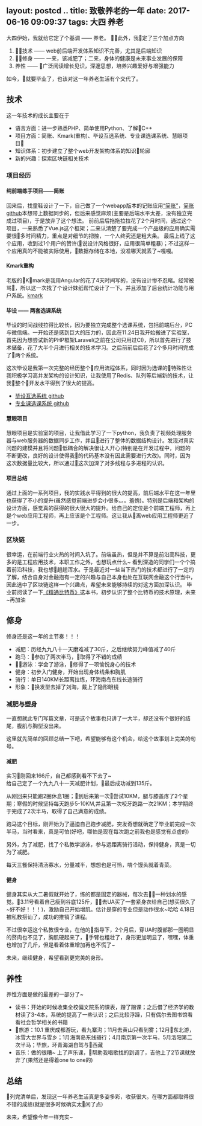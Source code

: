 layout: postcd ..
title: 致敬养老的一年
date: 2017-06-16 09:09:37
tags: 大四 养老
---

大四伊始，我就给它定了个基调 —— 养老。
此外，我定了三个加点方向
1. 技术 —— web前后端开发体系知识不完善，尤其是后端知识
2. 修身 —— 一来，该减肥了；二来，身体的健康是未来事业发展的保障
3. 养性 —— 广泛阅读增长见识，深邃思想，培养兴趣爱好与增强能力

如今，就要毕业了，也该对这一年养老生活有个交代了。
<!-- more -->
## 技术
这一年技术的成长主要在于
- 语言方面：进一步熟悉PHP、简单使用Python、了解C++
- 项目方面：简账、Kmark(重构)、毕设互选系统、专业课选课系统、慧眼项目
- 知识体系：初步建立了整个web开发架构体系的知识轮廓
- 新的兴趣：探索区块链相关技术

### 项目经历
#### 纯前端练手项目——简账
回来后，找童鞋设计了一下，自己做了一个webapp版本的记账应用[“简账”](http://jianzhang.wilsonliu.cn/FrontEnd/dist/#!/)，[简账github](https://github.com/WilsonLiu95/jianzhang)本想带上数据同步的，但后来感觉麻烦(主要是后端水平太差，没有独立完成过项目)，于是放弃了这个想法。
前前后后拖拖拉拉花了2个月时间，通过这个项目，一来熟悉了Vue.js这个框架；二来认清楚了要完成一个产品级的应用确实需要很多时间精力，重点是对细节的把控，一个人终究还是粗大条。
最后上线了这个应用，收到过1个用户的赞许(说设计风格很好，应用很简单粗暴)；不过这样一个应用真的不能被实际使用，数据存储在本地，没准哪天就丢了~嘎嘎。

#### Kmark重构
老版的Kmark是我用Angular的花了4天时间写的，没有设计惨不忍睹。经常被骂，所以这一次找了个设计妹纸帮忙设计了一下。并且添加了后台统计功能与用户系统。[kmark](http://kmark.wilsonliu.cn/kmark/FrontEnd/dist/#/home)

#### 毕设 —— 两套选课系统
毕设的时间战线拉得比较长，因为要独立完成整个选课系统，包括前端后台，PC与微信端。一开始还是感到巨大的压力的，因此在11.24日我开始搬进了实验室，首先因为想尝试新的PHP框架Laravel(之前在公司只用过CI)，所以首先进行了技术储备，花了大半个月进行相关的技术学习。之后前前后后花了2个多月时间完成了两个系统。

这次毕设是我第一次完整的经历整个应用流程体系，同时因为选课的特殊性让我积极学习高并发架构的设计知识，让我使用了Redis、队列等后端新的技术，让我整个开发水平得到了很大的提高。
- [毕设互选系统 github](https://github.com/WilsonLiu95/bishe)
- [专业课选课系统 github](https://github.com/WilsonLiu95/select-course-system)

#### 慧眼项目
慧眼项目是实验室的项目，让我借此学习了一下python，我负责了视频处理服务器与web服务器的数据同步工作，并且进行了整体的数据结构设计。发现对真实问题的建模并且将问题低耦合的解决很让人开心(特别是在开发过程中，问题的不断更改，良好的设计使得我的代码基本没有因此需要进行大改)。同时，因为这次数据量比较大，所以通过这次加深了对多线程与多进程的认识。

#### 项目总结
通过上面的一系列项目，我的实践水平得到的很大的提高，前后端水平在这一年里也获得了不小的提升(虽然感觉前端进步会小很多。。。羞愧)。特别是后端和架构的设计方面，感觉真的获得的很大很大的提升。给自己的定位是个前端工程师，再上是个web应用工程师，再上应该是个工程师。这让我从离web应用工程师更近了一步。

### 区块链
很幸运，在前端行业火热的时间入坑了。前端虽热，但是并不算是前沿高科技，更多的是工程应用技术，本职工作之外，也想玩点什么~
看到深造的同学们一个个搞着前沿科技，我也想趟趟浑水。于是最近对一些当下热门的技术都进行了一定的了解，结合自身对金融抱有一定的兴趣与自己本身也处在互联网金融这个行当中，因此选中了区块链这样一个兴趣点，希望未来能够持续的对这方面加深认识。
毕业前阅读了一下[《精通比特币》](http://zhibimo.com/read/wang-miao/mastering-bitcoin/Preface.html)这本书，初步认识了整个比特币的技术原理，未来~再加油

## 修身
修身还是这一年的主节奏！！！ 
- 减肥：历经九九八十一天磨难减了30斤，之后继续努力峰值减了40斤
- 跑马：参加了两次半马，取得了不错的成绩
- 游泳：学会了游泳，修得了一项愉悦身心的技术
- 健身：初步入门健身，开始出现身体线条和胸肌
- 骑行：单日140KM长距离拉练，环海南岛东线长途骑行
- 形象：换发型去掉了刘海，戴上了隐形眼镜

### 减肥与塑身
一直想就此专门写篇文章，可是这个故事也只讲了一大半，却还没有个很好的结尾，腹肌与胸型没出来。

这里就先简单的回顾总结一下吧，希望能够有这个机会，给这个故事划上完美的句号。
#### 减肥
实习刚回来166斤，自己都感到看不下去了~  
给自己定了一个九九八十一天减肥计划，最后成功减到135斤。

从刚回来只能跑2圈休息1圈；到后来第一次尝试10KM，腿与膝盖疼了2个星期；寒假的时候坚持每天跑步5-10KM,并且第一次咬牙跑路一次21KM；本学期终于完成了2次半马，取得了自己满意的成绩。

跑马这个目标，刚开始为了逼迫自己跑步减肥，突发奇想就确定了毕业前完成一次半马，当时看来，真是可怕(好吧，哪怕是现在每次跑之前我也是感觉有点虚的)

另外，为了减肥，找了个私教学游泳，参与远距离骑行活动，保持健身，真是一切为了减肥。 

每天三餐保持清汤寡水，分量减半，想想也是可怜，啃个馒头就着青菜。
#### 健身
健身其实从大二暑假就开始了，练的都是固定的器械，每次去一种划水的感觉。3.11号看着自己瘦到谷底125斤，去UA买了一套紧身衣给自己(想买很久了~好不好！！！)，激励自己开始增肌。估计是穿的专业但是动作很水~哈哈 4.18日被私教搭讪了，成功的推销了课程。

不过很幸运这个私教很专业，在他的指导下，2个月后，穿UA时腹部那一圈明显的赘肉也不见了，胸肌硬起来了，手臂也粗壮了，身形更加明显了，嘿嘿，体重也增加了几斤，但是看着体重增加再也不慌了~

未来，继续健身，希望看到更完美的身形。

## 养性
养性方面是做的最差的一部分了~ 
- 读书：开始的时候收集全校偏文院系的课表，蹭了蹭课；之后借了经济学的教材读了3-4本，系统的提高了一些认识；之后比较浮躁，只有偶尔去图书馆看看社会哲学相关的书籍
- 旅游：10.1 重庆成都游玩，看九寨沟；11月去黄山只看到雾；12月东北游，冰雪大世界与雪乡；1月海南岛东线骑行；4月南京第一次半马，5月洛阳第二次半马；毕旅，环青海湖自驾与西藏
- 音乐：做的很糟~ 上了声乐课，帮助我唱歌找的到调了，吉他上了2节课就放弃了(果然还是得着one to one的)

## 总结
列完清单后，发现这一年养老生活真是多姿多彩，收获很大。在哪方面都取得很不错的成绩(就是很多时候确实太闲了点)

未来，希望像今年一样充实~